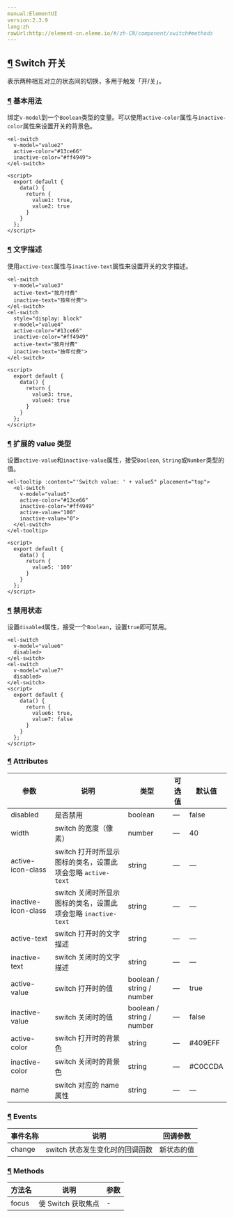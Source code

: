 ```yaml
---
manual:ElementUI
version:2.3.9
lang:zh
rawUrl:http://element-cn.eleme.io/#/zh-CN/component/switch#methods
---
```



## [¶](%1929 "") Switch 开关<a name="switch-kai-guan"></a>


表示两种相互对立的状态间的切换，多用于触发「开/关」。


### [¶](%1930 "") 基本用法<a name="ji-ben-yong-fa"></a>


绑定`v-model`到一个`Boolean`类型的变量。可以使用`active-color`属性与`inactive-color`属性来设置开关的背景色。



```
<el-switch
  v-model="value2"
  active-color="#13ce66"
  inactive-color="#ff4949">
</el-switch>

<script>
  export default {
    data() {
      return {
        value1: true,
        value2: true
      }
    }
  };
</script>

```




### [¶](%1931 "") 文字描述<a name="wen-zi-miao-shu"></a>


使用`active-text`属性与`inactive-text`属性来设置开关的文字描述。



```
<el-switch
  v-model="value3"
  active-text="按月付费"
  inactive-text="按年付费">
</el-switch>
<el-switch
  style="display: block"
  v-model="value4"
  active-color="#13ce66"
  inactive-color="#ff4949"
  active-text="按月付费"
  inactive-text="按年付费">
</el-switch>

<script>
  export default {
    data() {
      return {
        value3: true,
        value4: true
      }
    }
  };
</script>

```




### [¶](%1932 "") 扩展的 value 类型<a name="kuo-zhan-de-value-lei-xing"></a>


设置`active-value`和`inactive-value`属性，接受`Boolean`, `String`或`Number`类型的值。



```
<el-tooltip :content="'Switch value: ' + value5" placement="top">
  <el-switch
    v-model="value5"
    active-color="#13ce66"
    inactive-color="#ff4949"
    active-value="100"
    inactive-value="0">
  </el-switch>
</el-tooltip>

<script>
  export default {
    data() {
      return {
        value5: '100'
      }
    }
  };
</script>

```




### [¶](%1933 "") 禁用状态<a name="jin-yong-zhuang-tai"></a>


设置`disabled`属性，接受一个`Boolean`，设置`true`即可禁用。



```
<el-switch
  v-model="value6"
  disabled>
</el-switch>
<el-switch
  v-model="value7"
  disabled>
</el-switch>
<script>
  export default {
    data() {
      return {
        value6: true,
        value7: false
      }
    }
  };
</script>

```




### [¶](%1934 "") Attributes<a name="attributes"></a>
参数 | 说明 | 类型 | 可选值 | 默认值 
 ---  |  ---  |  ---  |  ---  |  ---  | 
disabled | 是否禁用 | boolean | — | false 
width | switch 的宽度（像素） | number | — | 40 
active-icon-class | switch 打开时所显示图标的类名，设置此项会忽略 `active-text` | string | — | — 
inactive-icon-class | switch 关闭时所显示图标的类名，设置此项会忽略 `inactive-text` | string | — | — 
active-text | switch 打开时的文字描述 | string | — | — 
inactive-text | switch 关闭时的文字描述 | string | — | — 
active-value | switch 打开时的值 | boolean / string / number | — | true 
inactive-value | switch 关闭时的值 | boolean / string / number | — | false 
active-color | switch 打开时的背景色 | string | — | #409EFF 
inactive-color | switch 关闭时的背景色 | string | — | #C0CCDA 
name | switch 对应的 name 属性 | string | — | — 


### [¶](%1935 "") Events<a name="events"></a>
事件名称 | 说明 | 回调参数 
 ---  |  ---  |  ---  | 
change | switch 状态发生变化时的回调函数 | 新状态的值 


### [¶](%1936 "") Methods<a name="methods"></a>
方法名 | 说明 | 参数 
 ---  |  ---  |  ---  | 
focus | 使 Switch 获取焦点 | - 

